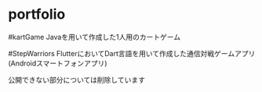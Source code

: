 # portfolio

#kartGame
Javaを用いて作成した1人用のカートゲーム


#StepWarriors
FlutterにおいてDart言語を用いて作成した通信対戦ゲームアプリ(Androidスマートフォンアプリ)

公開できない部分については削除しています
